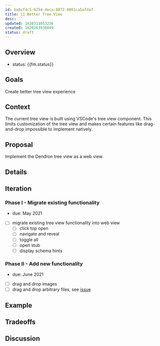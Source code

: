 ```yaml
---
id: ba8cf4c5-6254-4eca-8072-8001ca5afda7
title: 11 Better Tree View 
desc: ''
updated: 1620311053256
created: 1620263936049
status: draft
---
```


## Overview
- status: {{fm.status}}

## Goals

Create better tree view experience 


## Context

The current tree view is built using VSCode's tree view component. This limits customization of the tree view and makes certain features like drag-and-drop impossible to implement natively. 

## Proposal

Implement the Dendron tree view as a web view. 


## Details

## Iteration

### Phase I - Migrate existing functionality
- due: May 2021
<!-- -->
- [ ] migrate existing tree view functionality into web view
    - [ ] click top open
    - [ ] navigate and reveal
    - [ ] toggle all 
    - [ ] open stub 
    - [ ] display schema hints

### Phase II - Add new functionality
- due: June 2021
<!-- -->
- [ ] drag and drop images
- [ ] drag and drop arbitrary files,  see [issue](https://github.com/dendronhq/dendron/issues/575)

## Example

## Tradeoffs

## Discussion